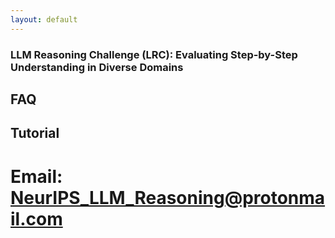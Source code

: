 ```yaml
---
layout: default
---
```


### LLM Reasoning Challenge (LRC): Evaluating Step-by-Step Understanding in Diverse Domains

## FAQ

## Tutorial 

# Email: NeurIPS_LLM_Reasoning@protonmail.com
